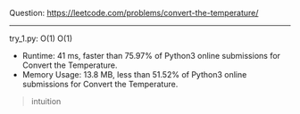 Question: https://leetcode.com/problems/convert-the-temperature/

---

try_1.py: O(1) O(1)

* Runtime: 41 ms, faster than 75.97% of Python3 online submissions for Convert the Temperature.
* Memory Usage: 13.8 MB, less than 51.52% of Python3 online submissions for Convert the Temperature.

> intuition